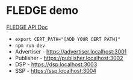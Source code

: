 # FLEDGE demo

[FLEDGE API Doc](https://developer.chrome.com/blog/fledge-api/)

* `export CERT_PATH="[ADD YOUR CERT PATH]"`
* `npm run dev`
* Advertiser - https://advertiser.localhost:3001
* Publisher - https://publisher.localhost:3002
* DSP - https://dsp.localhost:3003
* SSP - https://ssp.localhost:3004
